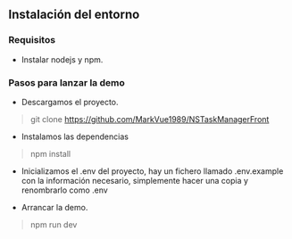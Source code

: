 ## Instalación del entorno

### Requisitos

- Instalar nodejs y npm.

### Pasos para lanzar la demo

- Descargamos el proyecto.

> git clone https://github.com/MarkVue1989/NSTaskManagerFront

- Instalamos las dependencias

> npm install

- Inicializamos el .env del proyecto, hay un fichero llamado .env.example con la información necesario, simplemente hacer una copia y renombrarlo como .env

- Arrancar la demo.

> npm run dev
